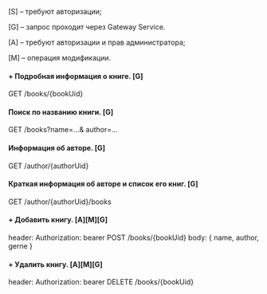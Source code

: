 [S] – требуют авторизации;

[G] – запрос проходит через Gateway Service.

[A] – требуют авторизации и прав администратора;

[M] – операция модификации.


#### + Подробная информация о книге. [G]
GET /books/{bookUid}
#### Поиск по названию книги. [G]
GET /books?name=...& author=...
#### Информация об авторе. [G]
GET /author/{authorUid}
#### Краткая информация об авторе и список его книг. [G]
GET /author/{authorUid}/books
#### + Добавить книгу. [A][M][G]
header: Authorization: bearer <jwt>
POST /books/{bookUid}
body: { name, author, gerne }
#### + Удалить книгу. [A][M][G]
header: Authorization: bearer <jwt>
DELETE /books/{bookUid}
